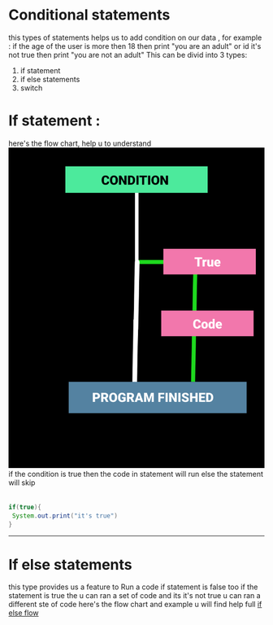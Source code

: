 # Conditional statements 
this types of statements helps us to add condition on our data , for example :
if the age of the user is more then 18 then print "you are an adult" or id it's not true then print 
"you are not an adult"
This can be divid into 3 types: 
1. if statement
2. if else statements
3. switch

# If statement :
here's the flow chart,  help u to understand 
![Cool Image](https://github.com/Alok-Raj01/JAVADSC/blob/main/Srcs/New%20Project%202%20%5B38510E2%5D.png)
if the condition is true then the code in statement will run else the statement will skip 
```java

if(true){
 System.out.print("it's true")
}
```
---
# If else statements
this type provides us a feature to Run a code if statement is false too
if the statement is true the u can ran a set of code and its it's not true u can ran a different ste of code 
here's the flow chart and example u will find help full
[if else flow ](https://github.com/Alok-Raj01/JAVADSC/blob/main/Srcs/New%20Project%203%20%5B9070275%5D.png)
